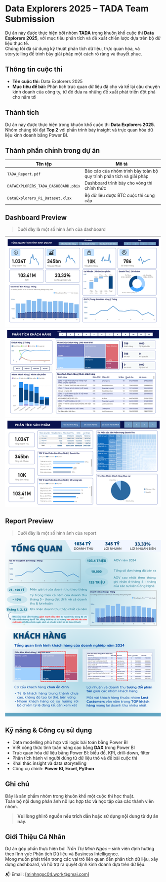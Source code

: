 # Data Explorers 2025 – TADA Team Submission

Dự án này được thực hiện bởi nhóm **TADA** trong khuôn khổ cuộc thi **Data Explorers 2025**, với mục tiêu phân tích và đề xuất chiến lược dựa trên bộ dữ liệu thực tế.  
Chúng tôi đã sử dụng kỹ thuật phân tích dữ liệu, trực quan hóa, và storytelling để trình bày giải pháp một cách rõ ràng và thuyết phục.

## Thông tin cuộc thi

- **Tên cuộc thi:** Data Explorers 2025
- **Mục tiêu đề bài:** Phân tích trực quan dữ liệu đã cho và kể lại câu chuyện kinh doanh của công ty, từ đó đưa ra những đề xuất phát triển đột phá cho năm tới

## Thành tích

Dự án này được thực hiện trong khuôn khổ cuộc thi **Data Explorers 2025**.  
Nhóm chúng tôi đạt **Top 2** với phần trình bày insight và trực quan hóa dữ liệu kinh doanh bằng Power BI.


## Thành phần chính trong dự án

| Tên tệp | Mô tả |
|--------|-------|
| `TADA_Report.pdf` | Báo cáo của nhóm trình bày toàn bộ quy trình phân tích và giải pháp |
| `DATAEXPLORERS_TADA_DASHBOARD.pbix` | Dashboard trình bày cho vòng thi chính thức |
| `DataExplorers_R1_Dataset.xlsx` | Bộ dữ liệu được BTC cuộc thi cung cấp |

## Dashboard Preview

> Dưới đây là một số hình ảnh của dashboard
> 
![Overview](TADA_Dashboard_Overview.png)
![Customers](TADA_Dashboard_Customers.png)  
![Product](TADA_Dashboard_Product.png)  

## Report Preview

> Dưới đây là một số hình ảnh của report
> 
![Report1](TADA_Report1.png)
![Report2](TADA_Report2.png)  

## Kỹ năng & Công cụ sử dụng

- Data modelling phù hợp với logic bài toán bằng Power BI
- Viết công thức tính toán nâng cao bằng **DAX** trong Power BI
- Trực quan hóa dữ liệu bằng Power BI: biểu đồ, KPI, drill-down, filter
- Phân tích hành vi người dùng từ dữ liệu thô và đề bài cuộc thi
- Khai thác insight và data storytelling
- Công cụ chính: **Power BI, Excel, Python**

## Ghi chú

Đây là sản phẩm nhóm trong khuôn khổ một cuộc thi học thuật.  
Toàn bộ nội dung phản ánh nỗ lực hợp tác và học tập của các thành viên nhóm.

> **Vui lòng ghi rõ nguồn nếu trích dẫn hoặc sử dụng nội dung từ dự án này.**

## Giới Thiệu Cá Nhân

Dự án góp phần thực hiện bởi *Trần Thị Minh Ngọc* – sinh viên định hướng theo lĩnh vực Phân tích Dữ liệu và Business Intelligence.  
Mong muốn phát triển trong các vai trò liên quan đến phân tích dữ liệu, xây dựng dashboard, và hỗ trợ ra quyết định kinh doanh dựa trên dữ liệu.

📬 Email: [minhngoc04.work@gmai.com]
